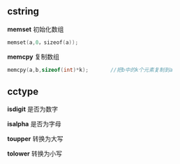## cstring

**memset** 初始化数组

```cpp
memset(a,0，sizeof(a));
```

**memcpy** 复制数组

```cpp
memcpy(a,b,sizeof(int)*k);       //把b中的k个元素复制到a
```

## cctype

**isdigit**   是否为数字

**isalpha** 是否为字母

**toupper** 转换为大写

**tolower** 转换为小写



